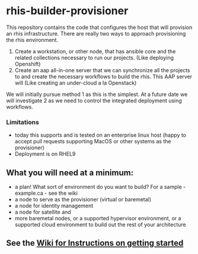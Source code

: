 # rhis-builder-provisioner

This repository contains the code that configures the host that will provision an rhis infrastructure. 
There are really two ways to approach provisioning the rhis environment. 
1) Create a workstation, or other node, that has ansible core and the related collections necessary to run our projects. (Like deploying Openshift)
2) Create an aap all-in-one server that we can synchronize all the projects to and create the necessary workflows to build the rhis. This AAP server will (Like creating an under-cloud a la Openstack)

We will initially pursue method 1 as this is the simplest. At a future date we will investigate 2 as we need to control the integrated deployment using workflows.

### Limitations
- today this supports and is tested on an enterprise linux host (happy to accept pull requests supporting MacOS or other systems as the provisioner)
- Deployment is on RHEL9

## What you will need at a minimum:
- a plan! What sort of environment do you want to build? For a sample - example.ca - see the wiki
- a node to serve as the provisioner (virtual or baremetal)
- a node for identity management
- a node for satellite
  and
- more baremetal nodes, or a supported hypervisor environment, or a supported cloud environment to build out the rest of your architecture

## See the [Wiki for Instructions on getting started](https://github.com/parmstro/rhis-builder-provisioner/wiki)
